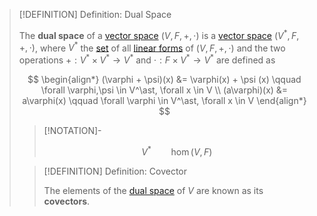 >[!DEFINITION] Definition: Dual Space
>
>The **dual space** of a [vector space](../../Vector%20Spaces/Vector%20Space.md) $(V,F,+,\cdot)$ is a [vector space](../../Vector%20Spaces/Vector%20Space.md) $(V^\ast, F, +, \cdot)$, where $V^\ast$ the [set](../../../../Set%20Theory/index.md) of all [linear forms](../../Linear%20Transformations/Linear%20Form.md) of $(V,F,+,\cdot)$ and the two operations $+: V^\ast \times V^\ast \to V^\ast$ and $\cdot: F\times V^\ast \to V^\ast$ are defined as
>
>$$
>\begin{align*} (\varphi + \psi)(x) &= \varphi(x) + \psi (x) \qquad \forall \varphi,\psi \in V^\ast, \forall x \in V \\ (a\varphi)(x) &= a\varphi(x) \qquad \forall \varphi \in V^\ast, \forall x \in V \end{align*}
>$$
>
>>[!NOTATION]-
>>
>>$$
>>V^\ast \qquad \hom(V, F)
>>$$
>>
>
>>[!DEFINITION] Definition: Covector
>>
>>The elements of the [dual space](Dual%20Space.md) of $V$ are known as its **covectors**.
>>
>